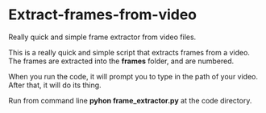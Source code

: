 # Extract-frames-from-video
Really quick and simple frame extractor from video files.

This is a really quick and simple script that extracts frames from a video.
The frames are extracted into the <b>frames</b> folder, and are numbered.

When you run the code, it will prompt you to type in the path of your video. After that, it will do its thing.

Run from command line <b>pyhon frame_extractor.py</b> at the code directory.
